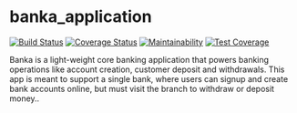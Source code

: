 ﻿# banka_application

[![Build Status](https://travis-ci.org/MajemiteJames/banka_application.svg?branch=ft-development-branch)](https://travis-ci.org/MajemiteJames/banka_application)
[![Coverage Status](https://coveralls.io/repos/github/MajemiteJames/banka_application/badge.svg?branch=ft-development-branch)](https://coveralls.io/github/MajemiteJames/banka_application?branch=ft-development-branch)
[![Maintainability](https://api.codeclimate.com/v1/badges/d4ee380ef571a0b93da5/maintainability)](https://codeclimate.com/github/MajemiteJames/banka_application/maintainability)
[![Test Coverage](https://api.codeclimate.com/v1/badges/d4ee380ef571a0b93da5/test_coverage)](https://codeclimate.com/github/MajemiteJames/banka_application/test_coverage)

Banka is a light-weight core banking application that powers banking operations like account
creation, customer deposit and withdrawals. This app is meant to support a single bank, where
users can signup and create bank accounts online, but must visit the branch to withdraw or
deposit money..
